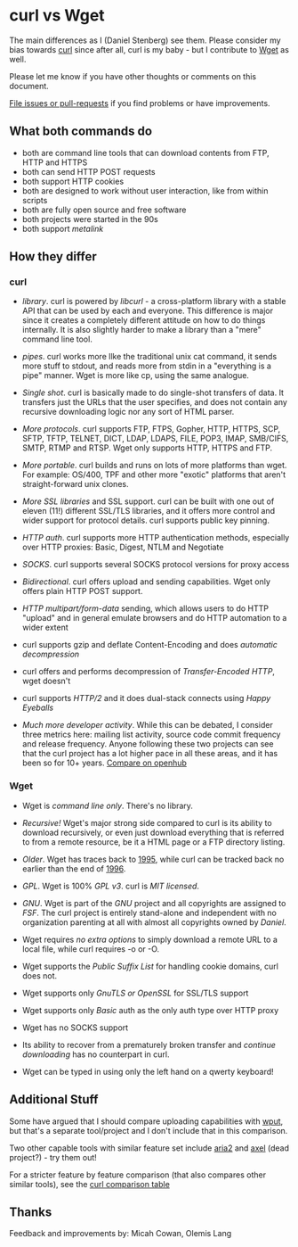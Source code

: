 # curl vs Wget

The main differences as I (Daniel Stenberg) see them. Please consider my bias
towards [curl](http://curl.haxx.se) since after all, curl is my baby - but I
contribute to [Wget](http://www.gnu.org/software/wget/) as well.

Please let me know if you have other thoughts or comments on this document.

[File issues or pull-requests](https://github.com/bagder/docs) if you find
problems or have improvements.

## What both commands do

- both are command line tools that can download contents from FTP, HTTP and
  HTTPS
- both can send HTTP POST requests
- both support HTTP cookies
- both are designed to work without user interaction, like from within scripts
- both are fully open source and free software
- both projects were started in the 90s
- both support *metalink*

## How they differ

### curl

- *library*. curl is powered by *libcurl* - a cross-platform library with a
  stable API that can be used by each and everyone. This difference is major
  since it creates a completely different attitude on how to do things
  internally. It is also slightly harder to make a library than a "mere"
  command line tool.

- *pipes*. curl works more llke the traditional unix cat command, it sends
  more stuff to stdout, and reads more from stdin in a "everything is a pipe"
  manner. Wget is more like cp, using the same analogue.

- *Single shot*. curl is basically made to do single-shot transfers of
  data. It transfers just the URLs that the user specifies, and does not
  contain any recursive downloading logic nor any sort of HTML parser.

- *More protocols*. curl supports FTP, FTPS, Gopher, HTTP, HTTPS, SCP,
  SFTP, TFTP, TELNET, DICT, LDAP, LDAPS, FILE, POP3, IMAP, SMB/CIFS, SMTP, RTMP
  and RTSP. Wget only supports HTTP, HTTPS and FTP.
 
- *More portable*. curl builds and runs on lots of more platforms than
  wget. For example: OS/400, TPF and other more "exotic" platforms that aren't
  straight-forward unix clones.

- *More SSL libraries* and SSL support. curl can be built with one out
  of eleven (11!) different SSL/TLS libraries, and it offers more control and
  wider support for protocol details. curl supports public key pinning.

- *HTTP auth*. curl supports more HTTP authentication methods,
  especially over HTTP proxies: Basic, Digest, NTLM and Negotiate

- *SOCKS*. curl supports several SOCKS protocol versions for proxy access

- *Bidirectional*. curl offers upload and sending capabilities. Wget
  only offers plain HTTP POST support.

- *HTTP multipart/form-data* sending, which allows users to do HTTP
  "upload" and in general emulate browsers and do HTTP automation to a wider
  extent

- curl supports gzip and deflate Content-Encoding and does *automatic decompression*

- curl offers and performs decompression of *Transfer-Encoded HTTP*, wget doesn't

- curl supports *HTTP/2* and it does dual-stack connects using *Happy Eyeballs*

- *Much more developer activity*. While this can be debated, I consider three
  metrics here: mailing list activity, source code commit frequency and
  release frequency. Anyone following these two projects can see that the curl
  project has a lot higher pace in all these areas, and it has been so for 10+
  years. [Compare on openhub](https://www.openhub.net/p/_compare?project_0=cURL&project_1=Wget)

### Wget

- Wget is *command line only*. There's no library.

- *Recursive!* Wget's major strong side compared to curl is its ability to
  download recursively, or even just download everything that is referred to
  from a remote resource, be it a HTML page or a FTP directory listing.

- *Older*. Wget has traces back to
  [1995](http://en.wikipedia.org/wiki/Wget#History), while curl can be
tracked back no earlier than the end of
  [1996](http://curl.haxx.se/docs/history.html).

- *GPL*. Wget is 100% *GPL v3*. curl is *MIT licensed*.

- *GNU*. Wget is part of the *GNU* project and all copyrights are assigned to
  *FSF*. The curl project is entirely stand-alone and independent with no
  organization parenting at all with almost all copyrights owned by
  *Daniel*.

- Wget requires *no extra options* to simply download a remote URL to a local
  file, while curl requires -o or -O.

- Wget supports the *Public Suffix List* for handling cookie domains,
  curl does not.

- Wget supports only *GnuTLS or OpenSSL* for SSL/TLS support

- Wget supports only *Basic* auth as the only auth type over HTTP proxy

- Wget has no SOCKS support

- Its ability to recover from a prematurely broken transfer and *continue
  downloading* has no counterpart in curl.

- Wget can be typed in using only the left hand on a qwerty keyboard!

## Additional Stuff

Some have argued that I should compare uploading capabilities with
[wput](http://wput.sourceforge.net), but that's a separate tool/project and I
don't include that in this comparison.

Two other capable tools with similar feature set include
[aria2](http://aria2.sourceforge.net/) and
[axel](http://axel.alioth.debian.org) (dead project?) - try them out!

For a stricter feature by feature comparison (that also compares other similar
tools), see the [curl comparison
table](http://curl.haxx.se/docs/comparison-table.html)

## Thanks

  Feedback and improvements by: Micah Cowan, Olemis Lang
